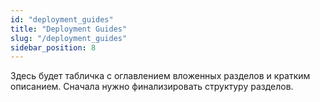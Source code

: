 ```yaml
---
id: "deployment_guides"
title: "Deployment Guides"
slug: "/deployment_guides"
sidebar_position: 8
---
```


Здесь будет табличка с оглавлением вложенных разделов и кратким описанием. Сначала нужно финализировать структуру разделов.
